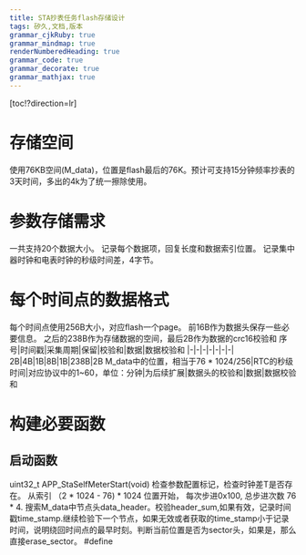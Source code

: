 ```yaml
---
title: STA抄表任务flash存储设计
tags: 矽久,文档,版本
grammar_cjkRuby: true
grammar_mindmap: true
renderNumberedHeading: true
grammar_code: true
grammar_decorate: true
grammar_mathjax: true
---
```



[toc!?direction=lr]

# 存储空间
使用76KB空间(M_data)，位置是flash最后的76K。预计可支持15分钟频率抄表的3天时间，多出的4k为了统一擦除使用。
# 参数存储需求
一共支持20个数据大小。
记录每个数据项，回复长度和数据索引位置。
记录集中器时钟和电表时钟的秒级时间差，4字节。

# 每个时间点的数据格式
每个时间点使用256B大小，对应flash一个page。
前16B作为数据头保存一些必要信息。
之后的238B作为存储数据的空间，最后2B作为数据的crc16校验和
序号|时间戳|采集周期|保留|校验和|数据|数据校验和
|-|-|-|-|-|-|-|
2B|4B|1B|8B|1B|238B|2B
M_data中的位置，相当于76 * 1024/256|RTC的秒级时间|对应协议中的1~60，单位：分钟|为后续扩展|数据头的校验和|数据|数据校验和
# 构建必要函数
## 启动函数 
uint32_t APP_StaSelfMeterStart(void)
检查参数配置标记，检查时钟差T是否存在。
从索引 （2 * 1024 - 76) * 1024 位置开始，
每次步进0x100, 总步进次数 76 * 4.
搜索M_data中节点头data_header。校验header_sum,如果有效，记录时间戳time_stamp.继续检验下一个节点，如果无效或者获取的time_stamp小于记录时间，说明绕回时间点的最早时刻。判断当前位置是否为sector头，如果是，那么直接erase_sector。
#define 